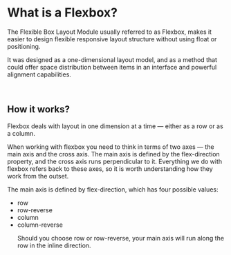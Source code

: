 <h1 color=cyan>What is a Flexbox?</h1>
<p>The Flexible Box Layout Module usually referred to as Flexbox, makes it easier to design flexible responsive layout structure without using float or positioning.</p>
<p>It was designed as a one-dimensional layout model, and as a method that could offer space distribution between items in an interface and powerful alignment capabilities.</p>
<br>
<h2>How it works?</h2>
<p>Flexbox deals with layout in one dimension at a time — either as a row or as a column.</P>
<p>When working with flexbox you need to think in terms of two axes — the main axis and the cross axis. The main axis is defined by the flex-direction property, and the cross axis runs perpendicular to it. Everything we do with flexbox refers back to these axes, so it is worth understanding how they work from the outset.</p>
<p>The main axis is defined by flex-direction, which has four possible values:</p>
<ul>
<li>row</li>
<li>row-reverse</li>
<li>column</li>
<li>column-reverse</li>
  
<p>Should you choose row or row-reverse, your main axis will run along the row in the inline direction.</p>
